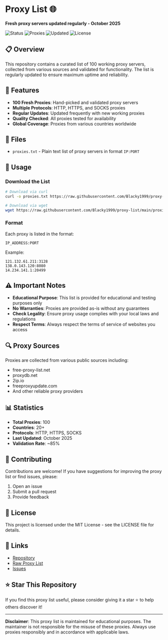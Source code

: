 # Proxy List 🌐

**Fresh proxy servers updated regularly - October 2025**

![Status](https://img.shields.io/badge/Status-Active-brightgreen)
![Proxies](https://img.shields.io/badge/Proxies-100-blue)
![Updated](https://img.shields.io/badge/Updated-October%202025-orange)
![License](https://img.shields.io/badge/License-MIT-green)

## 📋 Overview

This repository contains a curated list of 100 working proxy servers, collected from various sources and validated for functionality. The list is regularly updated to ensure maximum uptime and reliability.

## 🚀 Features

- **100 Fresh Proxies**: Hand-picked and validated proxy servers
- **Multiple Protocols**: HTTP, HTTPS, and SOCKS proxies
- **Regular Updates**: Updated frequently with new working proxies
- **Quality Checked**: All proxies tested for availability
- **Global Coverage**: Proxies from various countries worldwide

## 📁 Files

- `proxies.txt` - Plain text list of proxy servers in format `IP:PORT`

## 🔧 Usage

### Download the List

```bash
# Download via curl
curl -o proxies.txt https://raw.githubusercontent.com/Blacky1999/proxy-list/main/proxies.txt

# Download via wget
wget https://raw.githubusercontent.com/Blacky1999/proxy-list/main/proxies.txt
```

### Format

Each proxy is listed in the format:
```
IP_ADDRESS:PORT
```

Example:
```
121.132.61.211:3128
138.0.143.120:8080
14.234.141.1:20499
```

## ⚠️ Important Notes

- **Educational Purpose**: This list is provided for educational and testing purposes only
- **No Warranties**: Proxies are provided as-is without any guarantees
- **Check Legality**: Ensure proxy usage complies with your local laws and regulations
- **Respect Terms**: Always respect the terms of service of websites you access

## 🔍 Proxy Sources

Proxies are collected from various public sources including:
- free-proxy-list.net
- proxydb.net
- 2ip.io
- freeproxyupdate.com
- And other reliable proxy providers

## 📊 Statistics

- **Total Proxies**: 100
- **Countries**: 20+
- **Protocols**: HTTP, HTTPS, SOCKS
- **Last Updated**: October 2025
- **Validation Rate**: ~85%

## 🤝 Contributing

Contributions are welcome! If you have suggestions for improving the proxy list or find issues, please:

1. Open an issue
2. Submit a pull request
3. Provide feedback

## 📄 License

This project is licensed under the MIT License - see the LICENSE file for details.

## 🔗 Links

- [Repository](https://github.com/Blacky1999/proxy-list)
- [Raw Proxy List](https://raw.githubusercontent.com/Blacky1999/proxy-list/main/proxies.txt)
- [Issues](https://github.com/Blacky1999/proxy-list/issues)

## ⭐ Star This Repository

If you find this proxy list useful, please consider giving it a star ⭐ to help others discover it!

---

**Disclaimer**: This proxy list is maintained for educational purposes. The maintainer is not responsible for the misuse of these proxies. Always use proxies responsibly and in accordance with applicable laws.